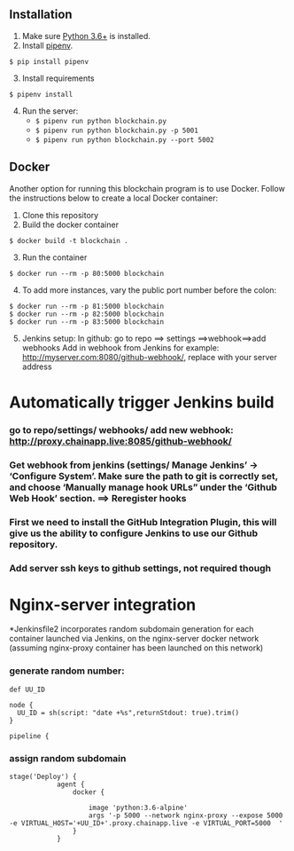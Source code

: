 
## Installation

1. Make sure [Python 3.6+](https://www.python.org/downloads/) is installed. 
2. Install [pipenv](https://github.com/kennethreitz/pipenv). 

```
$ pip install pipenv 
```
3. Install requirements  
```
$ pipenv install 
``` 

4. Run the server:
    * `$ pipenv run python blockchain.py` 
    * `$ pipenv run python blockchain.py -p 5001`
    * `$ pipenv run python blockchain.py --port 5002`
    
## Docker

Another option for running this blockchain program is to use Docker.  Follow the instructions below to create a local Docker container:

1. Clone this repository
2. Build the docker container

```
$ docker build -t blockchain .
```

3. Run the container

```
$ docker run --rm -p 80:5000 blockchain
```

4. To add more instances, vary the public port number before the colon:

```
$ docker run --rm -p 81:5000 blockchain
$ docker run --rm -p 82:5000 blockchain
$ docker run --rm -p 83:5000 blockchain
```

5. Jenkins setup:
In github: 
go to repo ==> settings ==>webhook==>add webhooks
Add in webhook from Jenkins
for example: http://myserver.com:8080/github-webhook/, replace with your server address

# Automatically trigger Jenkins build
### go to repo/settings/ webhooks/ add new webhook: http://proxy.chainapp.live:8085/github-webhook/
### Get webhook from jenkins (settings/ Manage Jenkins’ -> ‘Configure System’. Make sure the path to git is correctly set, and choose ‘Manually manage hook URLs” under the ‘Github Web Hook’ section. ==> Reregister hooks
### First we need to install the GitHub Integration Plugin, this will give us the ability to configure Jenkins to use our Github repository.
### Add server ssh keys to github settings, not required though

# Nginx-server integration
*Jenkinsfile2 incorporates random subdomain generation for each container launched via Jenkins, on the nginx-server docker network (assuming nginx-proxy container has been launched on this network)

### generate random number: 
```
def UU_ID

node {
  UU_ID = sh(script: "date +%s",returnStdout: true).trim()
}

pipeline {
```

### assign random subdomain
```
stage('Deploy') { 
            agent {
                docker {
                    
                    image 'python:3.6-alpine' 
                    args '-p 5000 --network nginx-proxy --expose 5000 -e VIRTUAL_HOST='+UU_ID+'.proxy.chainapp.live -e VIRTUAL_PORT=5000  '
                }
            }
```
